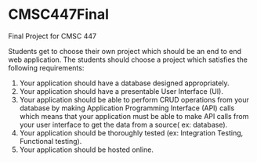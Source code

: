# CMSC447Final
Final Project for CMSC 447

Students get to choose their own project
which should be an end to end web application. The students should choose a
project which satisfies the following requirements:

1. Your application should have a database designed appropriately.
2. Your application should have a presentable User Interface (UI).
3. Your application should be able to perform CRUD operations from
your database by making Application Programming Interface (API)
calls which means that your application must be able to make API
calls from your user interface to get the data from a source( ex:
database).
4. Your application should be thoroughly tested (ex: Integration
Testing, Functional testing).
5. Your application should be hosted online.
